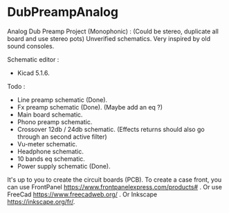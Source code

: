 # DubPreampAnalog

Analog Dub Preamp Project (Monophonic) : 
(Could be stereo, duplicate all board and use stereo pots)
Unverified schematics.
Very inspired by old sound consoles.

Schematic editor :
- Kicad 5.1.6.

Todo :
- Line preamp schematic (Done).
- Fx preamp schematic (Done). (Maybe add an eq ?)
- Main board schematic.
- Phono preamp schematic.
- Crossover 12db / 24db schematic. (Effects returns should also go through an second active filter)
- Vu-meter schematic.
- Headphone schematic.
- 10 bands eq schematic.
- Power supply schematic (Done).

It's up to you to create the circuit boards (PCB).
To create a case front, you can use FrontPanel https://www.frontpanelexpress.com/products# .
Or use FreeCad https://www.freecadweb.org/ .
Or Inkscape https://inkscape.org/fr/.
